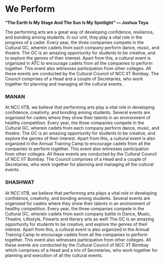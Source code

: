 # We Perform

**“The Earth Is My Stage And The Sun Is My Spotlight”   ― Joshua Teya**

The performing arts are a great way of developing confidence, resilience, and bonding among students. In our unit, they play a vital role in the progress of a cadet. Every year, the three companies compete in the Cultural GC, wherein cadets from each company perform dance, music, and theatre. The GC is an amazing opportunity for students to be creative, and to explore the genres of their interest. Apart from this, a cultural event is organized in ATC to encourage cadets from all the companies to perform together. This event also witnesses participation from other colleges. All these events are conducted by the Cultural Council of NCC IIT Bombay. The Council comprises of a Head and a couple of Secretaries, who work together for planning and managing all the cultural events.

### MANAN

At NCC IITB, we believe that performing arts play a vital role in developing confidence, creativity, and bonding among students. Several events are organised for cadets where they show their talents in an environment of healthy competition. Every year, the three companies compete in the Cultural GC, wherein cadets from each company perform dance, music, and theatre. The GC is an amazing opportunity for students to be creative, and explore the genres of their interest. Apart from this, a cultural event is also organized in the Annual Training Camp to encourage cadets from all the companies to perform together. This event also witnesses participation from other colleges. All these events are conducted by the Cultural Council of NCC IIT Bombay. The Council comprises of a Head and a couple of Secretaries, who work together for planning and managing all the cultural events.



### SHASHWAT

At NCC IITB, we believe that performing arts plays a vital role in developing confidence, creativity, and bonding among students. Several events are organised for cadets where they show their talents in an environment of healthy competition. Every year, the three companies compete in the Cultural GC, wherein cadets from each company battle in Dance, Music, Theatre, Lifestyle, Finearts and literary arts as well! The GC is an amazing opportunity for students to be creative, and explore the genres of their interest. Apart from this, a cultural event is also organized in the Annual Training Camp to encourage cadets from all the companies to perform together. This event also witnesses participation from other colleges. All these events are conducted by the Cultural Council of NCC IIT Bombay which comprises of a Head and a trio of Secretaries, who work together for planning and execution of all the cultural events.
